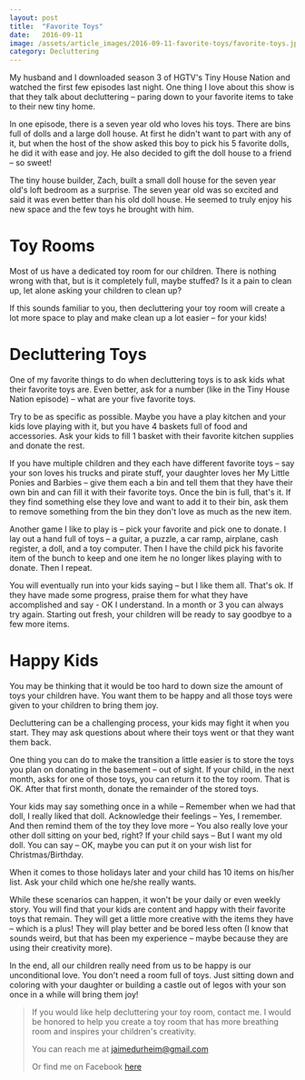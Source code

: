 ```yaml
---
layout: post
title:  "Favorite Toys"
date:   2016-09-11
image: /assets/article_images/2016-09-11-favorite-toys/favorite-toys.jpg
category: Decluttering
---
```


My husband and I downloaded season 3 of HGTV's Tiny House Nation and watched the first few episodes last night. One thing I love about this show is that they talk about decluttering – paring down to your favorite items to take to their new tiny home.

In one episode, there is a seven year old who loves his toys. There are bins full of dolls and a large doll house. At first he didn't want to part with any of it, but when the host of the show asked this boy to pick his 5 favorite dolls, he did it with ease and joy. He also decided to gift the doll house to a friend – so sweet!

The tiny house builder, Zach, built a small doll house for the seven year old's loft bedroom as a surprise. The seven year old was so excited and said it was even better than his old doll house. He seemed to truly enjoy his new space and the few toys he brought with him.

# Toy Rooms #

Most of us have a dedicated toy room for our children. There is nothing wrong with that, but is it completely full, maybe stuffed? Is it a pain to clean up, let alone asking your children to clean up?

If this sounds familiar to you, then decluttering your toy room will create a lot more space to play and make clean up a lot easier – for your kids!

# Decluttering Toys #

One of my favorite things to do when decluttering toys is to ask kids what their favorite toys are. Even better, ask for a number (like in the Tiny House Nation episode) – what are your five favorite toys.

Try to be as specific as possible. Maybe you have a play kitchen and your kids love playing with it, but you have 4 baskets full of food and accessories. Ask your kids to fill 1 basket with their favorite kitchen supplies and donate the rest.

If you have multiple children and they each have different favorite toys – say your son loves his trucks and pirate stuff, your daughter loves her My Little Ponies and Barbies – give them each a bin and tell them that they have their own bin and can fill it with their favorite toys. Once the bin is full, that's it. If they find something else they love and want to add it to their bin, ask them to remove something from the bin they don't love as much as the new item.

Another game I like to play is – pick your favorite and pick one to donate. I lay out a hand full of toys – a guitar, a puzzle, a car ramp, airplane, cash register, a doll, and a toy computer. Then I have the child pick his favorite item of the bunch to keep and one item he no longer likes playing with to donate. Then I repeat.

You will eventually run into your kids saying – but I like them all. That's ok. If they have made some progress, praise them for what they have accomplished and say - OK I understand. In a month or 3 you can always try again. Starting out fresh, your children will be ready to say goodbye to a few more items.

# Happy Kids #

You may be thinking that it would be too hard to down size the amount of toys your children have. You want them to be happy and all those toys were given to your children to bring them joy.

Decluttering can be a challenging process, your kids may fight it when you start. They may ask questions about where their toys went or that they want them back.

One thing you can do to make the transition a little easier is to store the toys you plan on donating in the basement – out of sight. If your child, in the next month, asks for one of those toys, you can return it to the toy room. That is OK. After that first month, donate the remainder of the stored toys.

Your kids may say something once in a while – Remember when we had that doll, I really liked that doll. Acknowledge their feelings – Yes, I remember. And then remind them of the toy they love more – You also really love your other doll sitting on your bed, right? If your child says – But I want my old doll. You can say – OK, maybe you can put it on your wish list for Christmas/Birthday.

When it comes to those holidays later and your child has 10 items on his/her list. Ask your child which one he/she really wants.

While these scenarios can happen, it won't be your daily or even weekly story. You will find that your kids are content and happy with their favorite toys that remain. They will get a little more creative with the items they have – which is a plus! They will play better and be bored less often (I know that sounds weird, but that has been my experience – maybe because they are using their creativity more).

In the end, all our children really need from us to be happy is our unconditional love. You don't need a room full of toys. Just sitting down and coloring with your daughter or building a castle out of legos with your son once in a while will bring them joy!

> If you would like help decluttering your toy room, contact me. I would be honored to help you create a toy room that has more breathing room and inspires your children's creativity.
>
> You can reach me at [jaimedurheim@gmail.com](mailto:jaimedurheim@gmail.com)
>
> Or find me on Facebook [here](https://www.facebook.com/JaimeDeclutters)
